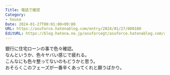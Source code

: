 ```yaml
---
Title: 電話で確認
Category:
- house
Date: 2024-01-27T00:01:00+09:00
URL: https://asuforce.hatenablog.com/entry/2024/01/27/000100
EditURL: https://blog.hatena.ne.jp/asuforcegt/asuforce.hatenablog.com/atom/entry/6801883189078537068
---
```


銀行に住宅ローンの事で色々確認。  
なんというか、色々ヤバい感じで疲れる。  
こんなにも色々整ってないのもどうかと思う。  
おそらくこのフェーズが一番辛くあってくれと願うばかり。
